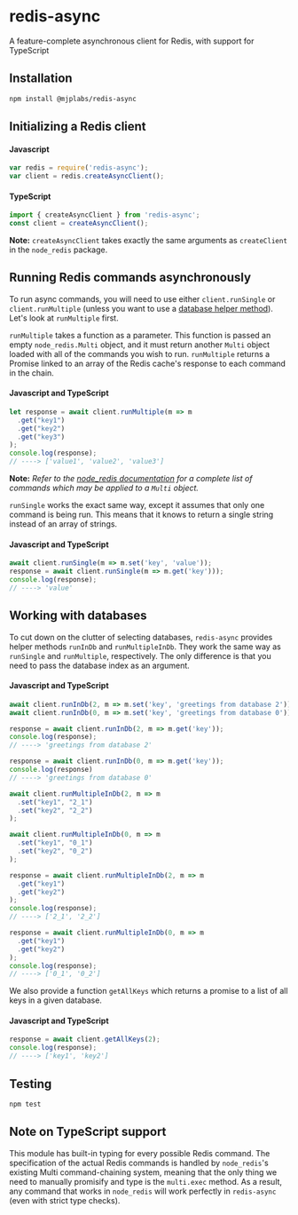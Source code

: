 # redis-async

A feature-complete asynchronous client for Redis, with support for TypeScript
## Installation

```sh
npm install @mjplabs/redis-async
```

## Initializing a Redis client

#### Javascript

```javascript
var redis = require('redis-async');
var client = redis.createAsyncClient();
```

#### TypeScript

```typescript
import { createAsyncClient } from 'redis-async';
const client = createAsyncClient();
```

**Note:** `createAsyncClient` takes exactly the same arguments as `createClient` in the `node_redis` package.

## Running Redis commands asynchronously

To run async commands, you will need to use either `client.runSingle` or `client.runMultiple` (unless you want to use a [database helper method](#working-with-databases)). Let's look at `runMultiple` first.

`runMultiple` takes a function as a parameter. This function is passed an empty `node_redis.Multi` object, and it must return another `Multi` object loaded with all of the commands you wish to run. `runMultiple` returns a Promise linked to an array of the Redis cache's response to each command in the chain.

#### Javascript and TypeScript

```typescript
let response = await client.runMultiple(m => m
  .get("key1")
  .get("key2")
  .get("key3")
);
console.log(response);
// ----> ['value1', 'value2', 'value3']
```

**Note:** _Refer to the [node_redis documentation](https://github.com/NodeRedis/node_redis) for a complete list of commands which may be applied to a `Multi` object._

`runSingle` works the exact same way, except it assumes that only one command is being run. This means that it knows to return a single string instead of an array of strings. 

#### Javascript and TypeScript

```typescript
await client.runSingle(m => m.set('key', 'value'));
response = await client.runSingle(m => m.get('key')));
console.log(response);
// ----> 'value'
```

## Working with databases

To cut down on the clutter of selecting  databases, `redis-async` provides helper methods `runInDb` and `runMultipleInDb`. They work the same way as `runSingle` and `runMultiple`, respectively. The only difference is that you need to pass the database index as an argument.

#### Javascript and TypeScript

```typescript
await client.runInDb(2, m => m.set('key', 'greetings from database 2'));
await client.runInDb(0, m => m.set('key', 'greetings from database 0'));

response = await client.runInDb(2, m => m.get('key'));
console.log(response);
// ----> 'greetings from database 2'

response = await client.runInDb(0, m => m.get('key'));
console.log(response)
// ----> 'greetings from database 0'
```

```typescript
await client.runMultipleInDb(2, m => m
  .set("key1", "2_1")
  .set("key2", "2_2")
);

await client.runMultipleInDb(0, m => m
  .set("key1", "0_1")
  .set("key2", "0_2")
);

response = await client.runMultipleInDb(2, m => m
  .get("key1")
  .get("key2")
);
console.log(response);
// ----> ['2_1', '2_2']

response = await client.runMultipleInDb(0, m => m
  .get("key1")
  .get("key2")
);
console.log(response);
// ----> ['0_1', '0_2']
```

We also provide a function `getAllKeys` which returns a promise to a  list of all keys in a given database.

#### Javascript and TypeScript

```typescript
response = await client.getAllKeys(2);
console.log(response);
// ----> ['key1', 'key2']
```

## Testing

```sh
npm test
```

## Note on TypeScript support

This module has built-in typing for every possible Redis command. The specification of the actual Redis commands is handled by `node_redis`'s existing Multi command-chaining system, meaning that the only thing we need to manually promisify and type is the `multi.exec` method. As a result, any command that works in `node_redis` will work perfectly in `redis-async` (even with strict type checks).
